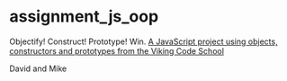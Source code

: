# assignment_js_oop
Objectify! Construct! Prototype!  Win.
[A JavaScript project using objects, constructors and prototypes from the Viking Code School](http://www.vikingcodeschool.com)

David and Mike